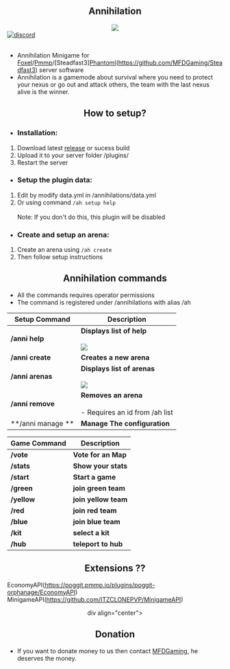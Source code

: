 <div align="center">
	<h2>Annihilation</h2>
</div>
<div align=center>
	<a href="https://github.com/NTT1906/Annihilation">
		<img src="https://i.ibb.co/7nTV8vx/1591333964460.png">
	</a>
	<div align=left>
		<a href="https://discord.gg/emSrPFn">
		        <img src="https://img.shields.io/discord/598415377478844442?color=blue&label=discord&style=plastic" alt="discord">
		</a>
	<br><br>
	</div>
</div>

- Annihilation Minigame for [Foxel](https://github.com/BedrockPlay/Foxel)/[Pmmp](https://github.com/pmmp/PocketMine-MP)/[Steadfast3][PhantomI](https://github.com/CV98/Phantom)(https://github.com/MFDGaming/Steadfast3) server software<br>
- Annihilation is a gamemode about survival where you need to protect your nexus or go out and attack others, the team with the last nexus alive is the winner.

<div align="center">
	<h2>How to setup?</h2>
</div>

 - <h3>Installation:</h3>
 1. Download latest [release](https://github.com/ITZCLONEPVP/Annihilation-3) or sucess build
 2. Upload it to your server folder /plugins/
 3. Restart the server
 
 -  <h3>Setup the plugin data:</h3>
1. Edit by modify data.yml in /annihilations/data.yml
2. Or using command `/ah setup help` <br><br>
Note: If you don't do this, this plugin will be disabled

 -  <h3>Create and setup an arena:</h3>
1. Create an arena using `/ah create`
2. Then follow setup instructions

<div align="center">
	<h2>Annihilation commands</h2>
</div>

- All the commands requires operator permissions
- The command is registered under /annihilations with alias /ah

| Setup Command | Description |
| --- | --- |
| **/anni help** | **Displays list of help**<br><br>![](https://i.ibb.co/p2jnYmM/obrazek.png) |
| **/anni create** | **Creates a new arena** |
| **/anni arenas** | **Displays list of arenas**<br><br>![](https://i.ibb.co/QPPsz37/obrazek.png) |
| **/anni remove** | **Removes an arena**<br><br>- Requires an id from /ah list |
| **/anni manage ** | **Manage The configuration** 

| Game Command | Description |
| --- | --- |
| **/vote** | **Vote for an Map**
| **/stats** | **Show your stats**
| **/start** | **Start a game**
| **/green** | **join green team**
| **/yellow** | **join yellow team**
| **/red** | **join red team**
| **/blue** | **join blue team**
| **/kit** | **select a kit**
| **/hub** | **teleport to hub**

<div align="center">
	<h2>Extensions ??</h2>
</div>

EconomyAPI(https://poggit.pmmp.io/plugins/poggit-orphanage/EconomyAPI)
MinigameAPI(https://github.com/ITZCLONEPVP/MinigameAPI)

<div align="center">
div align="center">
	<h2>Donation</h2>
</div>

- If you want to donate money to us then contact [MFDGaming](https://github.com/MFDGaming), he deserves the money.
